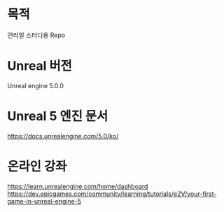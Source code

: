 # 목적
언리얼 스터디용 Repo

# Unreal 버전
Unreal engine 5.0.0

# Unreal 5 엔진 문서
https://docs.unrealengine.com/5.0/ko/

# 온라인 강좌
https://learn.unrealengine.com/home/dashboard
https://dev.epicgames.com/community/learning/tutorials/e2V/your-first-game-in-unreal-engine-5
